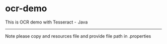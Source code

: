 # ocr-demo
This is OCR demo with Tesseract -  Java

----------------------------
Note please copy and resources file and provide file path in .properties
